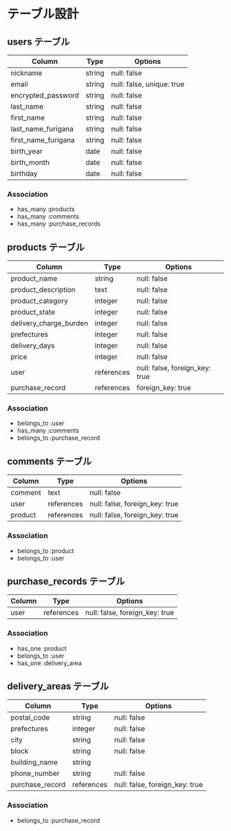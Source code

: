 # テーブル設計

## users テーブル

| Column              | Type   | Options                   |
| ------------------- | ------ | ------------------------- |
| nickname            | string | null: false               |
| email               | string | null: false, unique: true |
| encrypted_password  | string | null: false               |
| last_name           | string | null: false               |
| first_name          | string | null: false               |
| last_name_furigana  | string | null: false               |
| first_name_furigana | string | null: false               |
| birth_year          | date   | null: false               |
| birth_month         | date   | null: false               |
| birthday            | date   | null: false               |

### Association

- has_many :products
- has_many :comments
- has_many :purchase_records

## products テーブル

| Column                 | Type       | Options                        |
| ---------------------- | ---------- | ------------------------------ |
| product_name           | string     | null: false                    |
| product_description    | text       | null: false                    |
| product_category       | integer    | null: false                    |
| product_state          | integer    | null: false                    |
| delivery_charge_burden | integer    | null: false                    |
| prefectures            | integer    | null: false                    |
| delivery_days          | integer    | null: false                    |
| price                  | integer    | null: false                    |
| user                   | references | null: false, foreign_key: true |
| purchase_record        | references | foreign_key: true              |

### Association

- belongs_to :user
- has_many :comments
- belongs_to :purchase_record

## comments テーブル

| Column  | Type       | Options                        |
| ------- | ---------- | ------------------------------ |
| comment | text       | null: false                    |
| user    | references | null: false, foreign_key: true |
| product | references | null: false, foreign_key: true |

### Association

- belongs_to :product
- belongs_to :user

## purchase_records テーブル

| Column                | Type       | Options                        |
| --------------------- | ---------- | ------------------------------ |
| user                  | references | null: false, foreign_key: true |

### Association

- has_one :product
- belongs_to :user
- has_one :delivery_area

## delivery_areas テーブル

| Column          | Type       | Options                        |
| --------------- | ---------- | ------------------------------ |
| postal_code     | string     | null: false                    |
| prefectures     | integer    | null: false                    |
| city            | string     | null: false                    |
| block           | string     | null: false                    |
| building_name   | string     |                                |
| phone_number    | string     | null: false                    |
| purchase_record | references | null: false, foreign_key: true |

### Association

- belongs_to :purchase_record